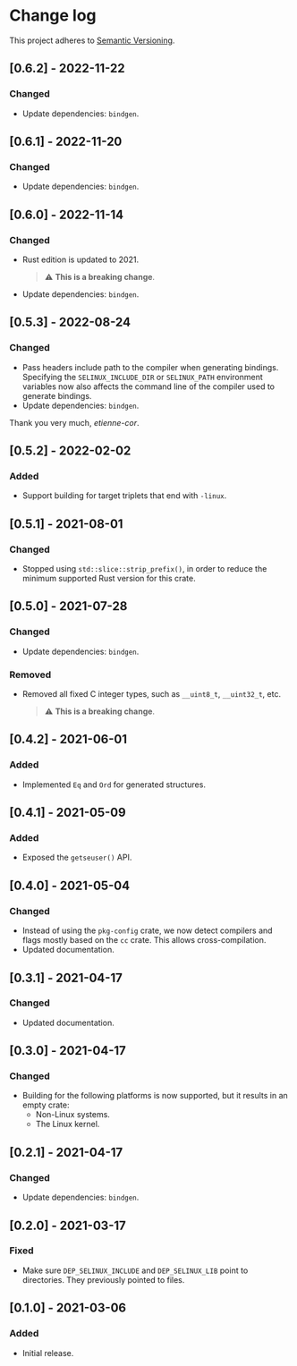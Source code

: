 # Change log

This project adheres to [Semantic Versioning](https://semver.org/spec/v2.0.0.html).

## [0.6.2] - 2022-11-22

### Changed

- Update dependencies: `bindgen`.

## [0.6.1] - 2022-11-20

### Changed

- Update dependencies: `bindgen`.

## [0.6.0] - 2022-11-14

### Changed

- Rust edition is updated to 2021.

  > ⚠️ **This is a breaking change**.

- Update dependencies: `bindgen`.

## [0.5.3] - 2022-08-24

### Changed

- Pass headers include path to the compiler when generating bindings.
  Specifying the `SELINUX_INCLUDE_DIR` or `SELINUX_PATH` environment variables
  now also affects the command line of the compiler used to generate bindings.
- Update dependencies: `bindgen`.

Thank you very much, *etienne-cor*.

## [0.5.2] - 2022-02-02

### Added

- Support building for target triplets that end with `-linux`.

## [0.5.1] - 2021-08-01

### Changed

- Stopped using `std::slice::strip_prefix()`, in order to reduce the minimum
  supported Rust version for this crate.

## [0.5.0] - 2021-07-28

### Changed

- Update dependencies: `bindgen`.

### Removed

- Removed all fixed C integer types, such as `__uint8_t`, `__uint32_t`, etc.

  > ⚠️ **This is a breaking change**.

## [0.4.2] - 2021-06-01

### Added

- Implemented `Eq` and `Ord` for generated structures.

## [0.4.1] - 2021-05-09

### Added

- Exposed the `getseuser()` API.

## [0.4.0] - 2021-05-04

### Changed

- Instead of using the `pkg-config` crate, we now detect compilers and flags
  mostly based on the `cc` crate. This allows cross-compilation.
- Updated documentation.

## [0.3.1] - 2021-04-17

### Changed

- Updated documentation.

## [0.3.0] - 2021-04-17

### Changed

- Building for the following platforms is now supported, but it results in
  an empty crate:
  - Non-Linux systems.
  - The Linux kernel.

## [0.2.1] - 2021-04-17

### Changed

- Update dependencies: `bindgen`.

## [0.2.0] - 2021-03-17

### Fixed

- Make sure `DEP_SELINUX_INCLUDE` and `DEP_SELINUX_LIB` point to directories.
  They previously pointed to files.

## [0.1.0] - 2021-03-06

### Added

- Initial release.
